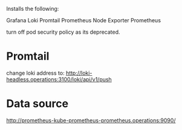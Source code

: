 Installs the following:

Grafana
Loki
Promtail
Prometheus Node Exporter
Prometheus


turn off pod security policy as its deprecated.

# Promtail

change loki address to:
http://loki-headless.operations:3100/loki/api/v1/push



# Data source
http://prometheus-kube-prometheus-prometheus.operations:9090/